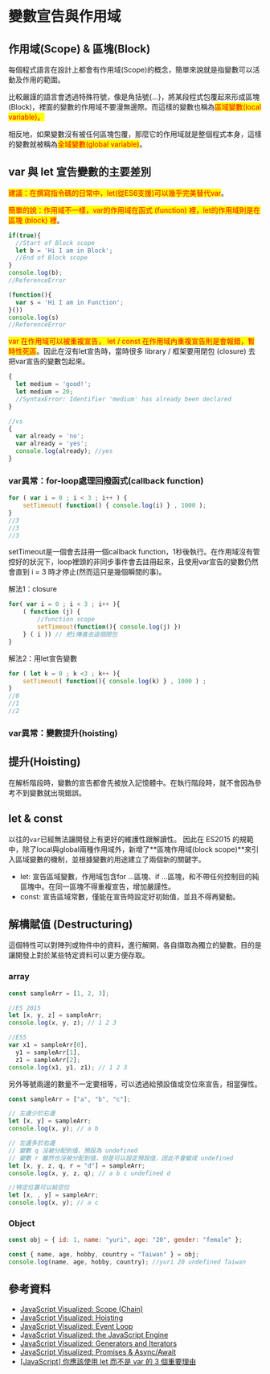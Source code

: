 # 變數宣告與作用域

## 作用域(Scope) & 區塊(Block)

每個程式語言在設計上都會有作用域(Scope)的概念，簡單來說就是指變數可以活動及作用的範圍。

比較嚴謹的語言會透過特殊符號，像是角括號{...}，將某段程式包覆起來形成區塊(Block)，裡面的變數的作用域不要漫無邊際。而這樣的變數也稱為<mark style="color:red;">區域變數(local variable)。</mark>

相反地，如果變數沒有被任何區塊包覆，那麼它的作用域就是整個程式本身，這樣的變數就被稱為<mark style="color:red;">全域變數(global variable)</mark>。

## var 與 let 宣告變數的主要差別

<mark style="color:red;">建議：在撰寫指令碼的日常中，let(從ES6支援)可以幾乎完美替代var</mark>。

<mark style="color:red;">簡單的說：作用域不一樣，var的作用域在函式 (function) 裡，let的作用域則是在區塊 (block) 裡</mark>。

```javascript
if(true){
  //Start of Block scope
  let b = 'Hi I am in Block';
  //End of Block scope
}
console.log(b);
//ReferenceError 

(function(){
  var s = 'Hi I am in Function';
}())
console.log(s) 
//ReferenceError 
```

<mark style="color:red;">var 在作用域可以被重複宣告， let / const 在作用域內重複宣告則是會報錯，暫時性死區</mark>。因此在沒有let宣告時，當時很多 library / 框架要用閉包 (closure) 去把var宣告的變數包起來。

```javascript
{
  let medium = 'good!';
  let medium = 20;
  //SyntaxError: Identifier 'medium' has already been declared
}

//vs
{
  var already = 'no';
  var already = 'yes';
  console.log(already); //yes
}
```

### var異常：for-loop處理回撥函式(callback function)

```javascript
for ( var i = 0 ; i < 3 ; i++ ) {
	setTimeout( function() { console.log(i) } , 1000 );
}
//3
//3
//3
```

setTimeout是一個會去註冊一個callback function，1秒後執行。在作用域沒有管控好的狀況下，loop裡頭的非同步事件會去註冊起來，且使用var宣告的變數仍然會直到 i = 3 時才停止(然而這只是幾個瞬間的事)。

解法1：closure

```javascript
for( var i = 0 ; i < 3 ; i++ ){
	( function (j) {
		//function scope
		setTimeout(function(){ console.log(j) })
	} ( i )) // 把i傳進去這個閉包
}
```

解法2：用let宣告變數

```javascript
for ( let k = 0 ; k <3 ; k++ ){
	setTimeout( function(){ console.log(k) } , 1000 ) ;
}
//0
//1
//2
```

### var異常：變數提升(hoisting)

## 提升(Hoisting)

在解析階段時，變數的宣告都會先被放入記憶體中。在執行階段時，就不會因為參考不到變數就出現錯誤。

## let & const

以往的`var`已經無法讓開發上有更好的維護性跟解讀性。 因此在 ES2015 的規範中，除了local與global兩種作用域外，新增了**區塊作用域(block scope)**來引入區域變數的機制，並根據變數的用途建立了兩個新的關鍵字。

* let: 宣告區域變數，作用域包含for ...區塊、if ...區塊，和不帶任何控制目的純區塊中。在同一區塊不得重複宣告，增加嚴謹性。
* const: 宣告區域常數，僅能在宣告時設定好初始值，並且不得再變動。

## 解構賦值 (Destructuring)

這個特性可以對陣列或物件中的資料，進行解開，各自擷取為獨立的變數。目的是讓開發上對於某些特定資料可以更方便存取。

### array

```javascript
const sampleArr = [1, 2, 3];

//ES 2015
let [x, y, z] = sampleArr;
console.log(x, y, z); // 1 2 3

//ES5
var x1 = sampleArr[0],
  y1 = sampleArr[1],
  z1 = sampleArr[2];
console.log(x1, y1, z1); // 1 2 3
```

另外等號兩邊的數量不一定要相等，可以透過給預設值或空位來宣告，相當彈性。

```javascript
const sampleArr = ["a", "b", "c"];

// 左邊少於右邊
let [x, y] = sampleArr;
console.log(x, y); // a b

// 左邊多於右邊
// 變數 q 沒被分配到值，預設為 undefined
// 變數 r 雖然也沒被分配到值，但是可以設定預設值，因此不會變成 undefined
let [x, y, z, q, r = "d"] = sampleArr;
console.log(x, y, z, q); // a b c undefined d

//特定位置可以給空位
let [x, , y] = sampleArr;
console.log(x, y); // a c
```

### Object

```javascript
const obj = { id: 1, name: "yuri", age: "20", gender: "female" };

const { name, age, hobby, country = "Taiwan" } = obj;
console.log(name, age, hobby, country); //yuri 20 undefined Taiwan
```

## 參考資料

* [JavaScript Visualized: Scope (Chain)](https://dev.to/lydiahallie/javascript-visualized-scope-chain-13pd)
* [JavaScript Visualized: Hoisting](https://dev.to/lydiahallie/javascript-visualized-hoisting-478h)
* [JavaScript Visualized: Event Loop](https://dev.to/lydiahallie/javascript-visualized-event-loop-3dif)
* J[avaScript Visualized: the JavaScript Engine](https://dev.to/lydiahallie/javascript-visualized-the-javascript-engine-4cdf)
* [JavaScript Visualized: Generators and Iterators](https://dev.to/lydiahallie/javascript-visualized-generators-and-iterators-e36)
* [JavaScript Visualized: Promises & Async/Await](https://dev.to/lydiahallie/javascript-visualized-promises-async-await-5gke)
* [\[JavaScript\] 你應該使用 let 而不是 var 的 3 個重要理由](https://realdennis.medium.com/%E6%87%B6%E4%BA%BA%E5%8C%85-javascript%E4%B8%AD-%E4%BD%BF%E7%94%A8let%E5%8F%96%E4%BB%A3var%E7%9A%843%E5%80%8B%E7%90%86%E7%94%B1-f11429793fcc)
